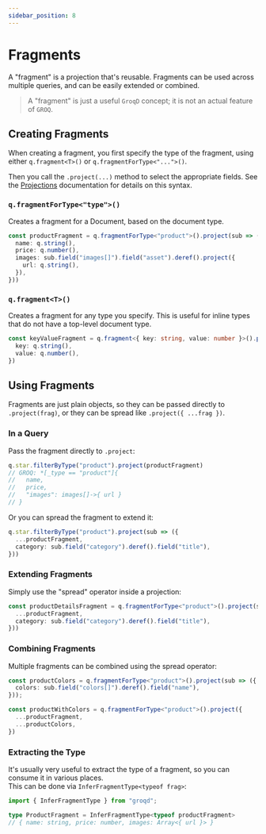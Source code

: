 ```yaml
---
sidebar_position: 8
---
```


# Fragments

A "fragment" is a projection that's reusable.
Fragments can be used across multiple queries, and can be easily extended or combined.

> A "fragment" is just a useful `GroqD` concept; it is not an actual feature of `GROQ`.

## Creating Fragments

When creating a fragment, you first specify the type of the fragment, using either `q.fragment<T>()` or `q.fragmentForType<"...">()`. 

Then you call the `.project(...)` method to select the appropriate fields.  See the [Projections](./projections) documentation for details on this syntax.

### `q.fragmentForType<"type">()`

Creates a fragment for a Document, based on the document type.

```ts
const productFragment = q.fragmentForType<"product">().project(sub => ({
  name: q.string(),
  price: q.number(),
  images: sub.field("images[]").field("asset").deref().project({
    url: q.string(),
  }),
}))
```

### `q.fragment<T>()`

Creates a fragment for any type you specify.
This is useful for inline types that do not have a top-level document type. 

```ts
const keyValueFragment = q.fragment<{ key: string, value: number }>().project({
  key: q.string(),
  value: q.number(),
})
```


## Using Fragments

Fragments are just plain objects, so they can be passed directly to `.project(frag)`, or they can be spread like `.project({ ...frag })`.

### In a Query

Pass the fragment directly to `.project`:

```ts
q.star.filterByType("product").project(productFragment)
// GROQ: *[_type == "product"]{ 
//   name, 
//   price, 
//   "images": images[]->{ url }
// } 
```

Or you can spread the fragment to extend it:

```ts
q.star.filterByType("product").project(sub => ({
  ...productFragment,
  category: sub.field("category").deref().field("title"),
}))
```


### Extending Fragments

Simply use the "spread" operator inside a projection:

```ts
const productDetailsFragment = q.fragmentForType<"product">().project(sub => ({
  ...productFragment,
  category: sub.field("category").deref().field("title"),
}))
```

### Combining Fragments

Multiple fragments can be combined using the spread operator:

```ts
const productColors = q.fragmentForType<"product">().project(sub => ({
  colors: sub.field("colors[]").deref().field("name"),
}));

const productWithColors = q.fragmentForType<"product">().project({
  ...productFragment,
  ...productColors,
})
```

### Extracting the Type

It's usually very useful to extract the type of a fragment, so you can consume it in various places.  
This can be done via `InferFragmentType<typeof frag>`:

```ts
import { InferFragmentType } from "groqd";

type ProductFragment = InferFragmentType<typeof productFragment>
// { name: string, price: number, images: Array<{ url }> }
```
